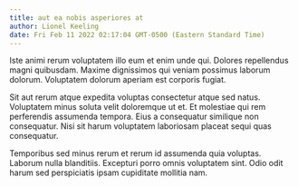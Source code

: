 ```yaml
---
title: aut ea nobis asperiores at
author: Lionel Keeling
date: Fri Feb 11 2022 02:17:04 GMT-0500 (Eastern Standard Time)
---
```

Iste animi rerum voluptatem illo eum et enim unde qui. Dolores repellendus magni quibusdam. Maxime dignissimos qui veniam possimus laborum dolorum. Voluptatem dolorum aperiam est corporis fugiat.

 Sit aut rerum atque expedita voluptas consectetur atque sed natus. Voluptatem minus soluta velit doloremque ut et. Et molestiae qui rem perferendis assumenda tempora. Eius a consequatur similique non consequatur. Nisi sit harum voluptatem laboriosam placeat sequi quas consequatur.

 Temporibus sed minus rerum et rerum id assumenda quia voluptas. Laborum nulla blanditiis. Excepturi porro omnis voluptatem sint. Odio odit harum sed perspiciatis ipsam cupiditate mollitia nam.